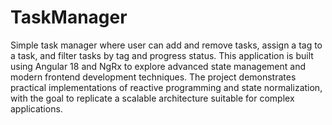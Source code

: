 # TaskManager

Simple task manager where user can add and remove tasks, assign a tag to a task, and filter tasks by tag and progress status.
This application is built using Angular 18 and NgRx to explore advanced state management and modern frontend development techniques. The project demonstrates practical implementations of reactive programming and state normalization, with the goal
to replicate a scalable architecture suitable for complex applications.
